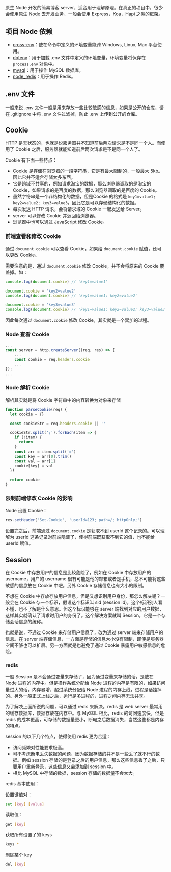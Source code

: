 原生 Node 开发的简易博客 server，适合用于理解原理。在真正的项目中，很少会使用原生 Node 去开发业务，一般会使用 Express，Koa，Hapi 之类的框架。

## 项目 Node 依赖

- [cross-env](https://github.com/kentcdodds/cross-env)：使在命令中定义的环境变量能跨 Windows, Linux, Mac 平台使用。
- [dotenv](https://github.com/motdotla/dotenv)：用于加载 .env 文件中定义的环境变量，环境变量将保存在 `process.env` 对象中。
- [mysql](https://github.com/mysqljs/mysql)：用于操作 MySQL 数据库。
- [node_redis](https://github.com/NodeRedis/node_redis)：用于操作 Redis。

## .env 文件

一般来说 .env 文件一般是用来存放一些比较敏感的信息，如果是公开的仓库，请在 .gitignore 中将 .env 文件过滤掉，防止 .env 上传到公开的仓库。

## Cookie

HTTP 是无状态的，也就是说服务器并不知道前后两次请求是不是同一个人。而使用了 Cookie 之后，服务器就能知道前后两次请求是不是同一个人了。

Cookie 有下面一些特点：

- Cookie 是存储在浏览器的一段字符串，它是有最大限制的，一般最大 5kb。因此它并不适合存储太多东西。
- 它是跨域不共享的，例如请求淘宝的数据，那么浏览器调取的是淘宝的 Cookie，如果请求的是百度的数据，那么浏览器调取的是百度的 Cookie。
- 虽然字符串是一个非结构化的数据，但是Cookie 的格式是 `key1=value1; key2=value2; key3=value3`，因此它是可以存储结构化的数据。
- 每次发送 HTTP 请求，会将请求域的 Cookie 一起发送给 Server。
- server 可以修改 Cookie 并返回给浏览器。
- 浏览器中也可以通过 JavaScript 修改 Cookie。 

### 前端查看和修改 Cookie 

通过 `document.cookie` 可以查看 Cookie，如果给 `document.cookie` 赋值，还可以更改 Cookie。

需要注意的是，通过 `document.cookie` 修改 Cookie，并不会将原来的 Cookie 覆盖掉。如：

```js
console.log(document.cookie) // 'key1=value1'

document.cookie = 'key2=value2'
console.log(document.cookie) // 'key1=value1; key2=value2'

document.cookie = 'key3=value3'
console.log(document.cookie) // 'key1=value1; key2=value2; key3=value3'
```

因此每次通过 `document.cookie` 修改 Cookie，其实就是一个累加的过程。

### Node 查看 Cookie

```js
...
const server = http.createServer((req, res) => {
    ...
    const cookie = req.headers.cookie
    ...
});
...
```

### Node 解析 Cookie

解析其实就是将 Cookie 字符串中的内容转换为对象来存储

```js
function parseCookie(req) {
  let cookie = {}

  const cookieStr = req.headers.cookie || ''

  cookieStr.split(';').forEach(item => {
    if (!item) {
      return
    }
    const arr = item.split('=')
    const key = arr[0].trim()
    const val = arr[1]
    cookie[key] = val
  })

  return cookie
}
```

### 限制前端修改 Cookie 的影响

Node 设置 Cookie：

```js
res.setHeader('Set-Cookie', 'userId=123; path=/; httpOnly;')
```

设置完之后，前端通过 `document.cookie` 是获取不到 userId 这个记录的。可以理解为 userId 这条记录对前端隐藏了，使得前端既获取不到它的值，也不能给 userId 赋值。

## Session

在 Cookie 中存放用户的信息是比较危险了，例如在 Cookie 中存放用户的 username，用户的 username 很有可能是他的邮箱或者是手机，总不可能将这些敏感的信息放在 Cookie 中吧。另外 Cookie 存储信息也有大小的限制。

不想在 Cookie 中存放存放用户信息，但是又想识别用户身份，那怎么解决呢？一般会在 Cookie 存一个标识，假设这个标识叫 sid (session id)，这个标识别人看不懂，也不了解是什么意思。但这个标识能够在 server 端找到对应的用户数据，这样其实就确认了请求时用户的身份了。这个解决方案就叫 Session，它是一个存储会话信息的统称。

也就是说，不通过 Cookie 来存储用户信息了，改为通过 server 端来存储用户的信息。在 server 端存储信息，一方面是存储的信息大小没有限制，即便是服务器空间不够也可以扩展。另一方面就是也避免了通过 Cookie 暴露用户敏感信息的危险。

### redis

一般 Session 是不会通过变量来存储了，因为通过变量来存储的话，是放在 Node 进程的内存中。但是操作系统分配给 Node 进程的内存是有限的，如果访问量过大的话，内存暴增，超过系统分配给 Node 进程的内存上线，进程是话挂掉的。另外一般正式上线之后，运行是多进程的，进程之间内存无法共享。

为了解决上面所说的问题，可以通过 redis 来解决。redis 是 web server 最常用的缓存数据库，数据存放在内存中。与 MySQL 相比，redis 的访问速度快。但是 redis 的成本更高，可存储的数据量更小，断电之后数据消失，当然这些都是内存的特点。

session 的以下几个特点，使得使用 redis 更为合适：

- 访问频繁对性能要求极高。 
- 可不考虑断电丢失数据的问题，因为数据存储的并不是一些丢了就不行的数据。例如 session 存储的是登录之后的用户信息，那么这些信息丢了之后，只要用户重新登录，这些信息又会添加到 session 中。
- 相比 MySQL 中存储的数据，session 存储的数据量不会太大。

redis 基本使用：

设置键值对：

```bash
set [key] [value]
```

读取值：

```bash
get [key]
```

获取所有设置了的 keys

```bash
keys *
```

删除某个 key

```bash
del [key]
```
